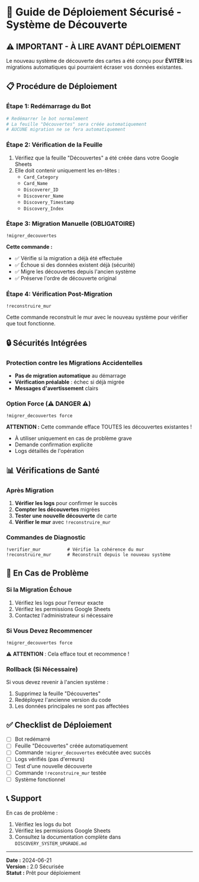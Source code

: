 # 🚀 Guide de Déploiement Sécurisé - Système de Découverte

## ⚠️ IMPORTANT - À LIRE AVANT DÉPLOIEMENT

Le nouveau système de découverte des cartes a été conçu pour **ÉVITER** les migrations automatiques qui pourraient écraser vos données existantes.

## 📋 Procédure de Déploiement

### Étape 1: Redémarrage du Bot
```bash
# Redémarrer le bot normalement
# La feuille "Découvertes" sera créée automatiquement
# AUCUNE migration ne se fera automatiquement
```

### Étape 2: Vérification de la Feuille
1. Vérifiez que la feuille "Découvertes" a été créée dans votre Google Sheets
2. Elle doit contenir uniquement les en-têtes :
   - `Card_Category`
   - `Card_Name` 
   - `Discoverer_ID`
   - `Discoverer_Name`
   - `Discovery_Timestamp`
   - `Discovery_Index`

### Étape 3: Migration Manuelle (OBLIGATOIRE)
```
!migrer_decouvertes
```

**Cette commande :**
- ✅ Vérifie si la migration a déjà été effectuée
- ✅ Échoue si des données existent déjà (sécurité)
- ✅ Migre les découvertes depuis l'ancien système
- ✅ Préserve l'ordre de découverte original

### Étape 4: Vérification Post-Migration
```
!reconstruire_mur
```

Cette commande reconstruit le mur avec le nouveau système pour vérifier que tout fonctionne.

## 🔒 Sécurités Intégrées

### Protection contre les Migrations Accidentelles
- **Pas de migration automatique** au démarrage
- **Vérification préalable** : échec si déjà migrée
- **Messages d'avertissement** clairs

### Option Force (⚠️ DANGER ⚠️)
```
!migrer_decouvertes force
```

**ATTENTION :** Cette commande efface TOUTES les découvertes existantes !
- À utiliser uniquement en cas de problème grave
- Demande confirmation explicite
- Logs détaillés de l'opération

## 📊 Vérifications de Santé

### Après Migration
1. **Vérifier les logs** pour confirmer le succès
2. **Compter les découvertes** migrées
3. **Tester une nouvelle découverte** de carte
4. **Vérifier le mur** avec `!reconstruire_mur`

### Commandes de Diagnostic
```
!verifier_mur          # Vérifie la cohérence du mur
!reconstruire_mur      # Reconstruit depuis le nouveau système
```

## 🚨 En Cas de Problème

### Si la Migration Échoue
1. Vérifiez les logs pour l'erreur exacte
2. Vérifiez les permissions Google Sheets
3. Contactez l'administrateur si nécessaire

### Si Vous Devez Recommencer
```
!migrer_decouvertes force
```
⚠️ **ATTENTION** : Cela efface tout et recommence !

### Rollback (Si Nécessaire)
Si vous devez revenir à l'ancien système :
1. Supprimez la feuille "Découvertes"
2. Redéployez l'ancienne version du code
3. Les données principales ne sont pas affectées

## ✅ Checklist de Déploiement

- [ ] Bot redémarré
- [ ] Feuille "Découvertes" créée automatiquement
- [ ] Commande `!migrer_decouvertes` exécutée avec succès
- [ ] Logs vérifiés (pas d'erreurs)
- [ ] Test d'une nouvelle découverte
- [ ] Commande `!reconstruire_mur` testée
- [ ] Système fonctionnel

## 📞 Support

En cas de problème :
1. Vérifiez les logs du bot
2. Vérifiez les permissions Google Sheets
3. Consultez la documentation complète dans `DISCOVERY_SYSTEM_UPGRADE.md`

---

**Date :** 2024-06-21  
**Version :** 2.0 Sécurisée  
**Statut :** Prêt pour déploiement
